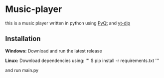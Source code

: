 # Music-player

this is a music player written in python using [PyQt](https://doc.qt.io/qtforpython-5/) and [yt-dlp](https://github.com/yt-dlp)

## Installation

**Windows:** 
Download and run the latest release

**Linux:** 
Download dependencies using:
'''
$ pip install -r requirements.txt
'''

and run main.py
